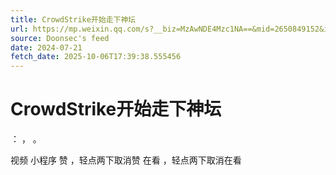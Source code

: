 ```yaml
---
title: CrowdStrike开始走下神坛
url: https://mp.weixin.qq.com/s?__biz=MzAwNDE4Mzc1NA==&mid=2650849152&idx=1&sn=488588694e150ad1483fff720f65e687
source: Doonsec's feed
date: 2024-07-21
fetch_date: 2025-10-06T17:39:38.555456
---
```


# CrowdStrike开始走下神坛

：
，
。

视频
小程序
赞
，轻点两下取消赞
在看
，轻点两下取消在看